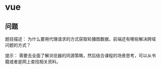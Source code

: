 # vue

## 问题

题目描述： 为什么要用代理请求的方式获取轮播图数据，前端还有哪些解决跨域问题的方式？

提示： 需要去全面了解浏览器的同源策略，然后结合课程的场景思考，可以从书籍或者是网上查找相关资料。